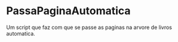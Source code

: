 # PassaPaginaAutomatica
Um script que faz com que se passe as paginas na arvore de livros automatica.
